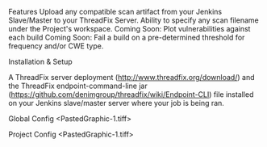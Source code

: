
Features
Upload any compatible scan artifact from your Jenkins Slave/Master to your ThreadFix Server.
Ability to specify any scan filename under the Project's workspace.
Coming Soon: Plot vulnerabilities against each build
Coming Soon: Fail a build on a pre-determined threshold for frequency and/or CWE type.

Installation & Setup

A ThreadFix server deployment (http://www.threadfix.org/download/) and the ThreadFix endpoint-command-line jar (https://github.com/denimgroup/threadfix/wiki/Endpoint-CLI) file installed on your Jenkins slave/master server where your job is being ran.

Global Config
<PastedGraphic-1.tiff>

Project Config
<PastedGraphic-1.tiff>
